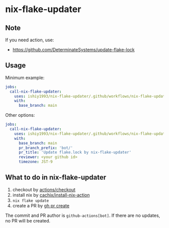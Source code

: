 # nix-flake-updater

## Note
If you need action, use:

- https://github.com/DeterminateSystems/update-flake-lock

## Usage
Minimum example:

```yaml
jobs:
  call-nix-flake-updater:
    uses: ishiy1993/nix-flake-updater/.github/workflows/nix-flake-updater.yml@v0
    with:
      base_branch: main
```

Other options:

```yaml
jobs:
  call-nix-flake-updater:
    uses: ishiy1993/nix-flake-updater/.github/workflows/nix-flake-updater.yml@v0
    with:
      base_branch: main
      pr_branch_prefix: 'bot/'
      pr_title: 'Update flake.lock by nix-flake-updater'
      reviewer: <your github id>
      timezone: JST-9
```

## What to do in nix-flake-updater

1. checkout by [actions/checkout](https://github.com/actions/checkout)
2. install nix by [cachix/install-nix-action](https://github.com/cachix/install-nix-action)
3. `nix flake update`
4. create a PR by [gh pr create](https://cli.github.com/manual/gh_pr_create)

The commit and PR author is `github-actions[bot]`.
If there are no updates, no PR will be created.
